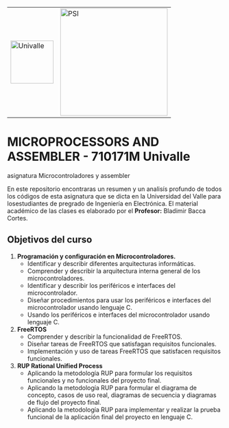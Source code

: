 
<table>
<tbody>
<tr>
<td><img width="100px" src="https://upload.wikimedia.org/wikipedia/commons/e/eb/Univalle.svg" alt="Univalle"> </td>
<td><img width="250px" src="https://i.ibb.co/6vdWxb4/PSI-LOGO.png" alt="PSI"></td>
</tr>
</tbody>
</table>

# MICROPROCESSORS AND ASSEMBLER - 710171M Univalle
asignatura Microcontroladores y assembler 


En este repositorio encontraras  un resumen y un analisís profundo  de  todos los códigos de esta asignatura  que se dicta en la Universidad del Valle para losestudiantes de pregrado de Ingeniería en Electrónica. El material académico de las clases es elaborado por el **Profesor:** Bladimir Bacca Cortes.

## Objetivos del curso
<ol> 
  <li><b>Programación y configuración en Microcontroladores.</b>
  <ul>
    <li> Identificar y describir diferentes arquitecturas informáticas.</li>
    <li> Comprender y describir la arquitectura interna general de los microcontroladores.</li>
    <li> Identificar y describir los periféricos e interfaces del microcontrolador.</li>
    <li> Diseñar procedimientos para usar los periféricos e interfaces del microcontrolador usando lenguaje C.</li>
    <li> Usando los periféricos e interfaces del microcontrolador usando lenguaje C.</li>
  </ul> 
</li>
  
<li> <b>FreeRTOS</b> 
    <ul>
      <li> Comprender y describir la funcionalidad de FreeRTOS.</li>
      <li> Diseñar tareas de FreeRTOS que satisfagan requisitos funcionales.</li>
      <li> Implementación y uso de tareas FreeRTOS que satisfacen requisitos funcionales.</li>
    </ul>
 </li>



<li> <b>RUP Rational Unified Process</b>
    <ul>
      <li>  Aplicando la metodología RUP para formular los requisitos funcionales y no funcionales del proyecto final.</li>
      <li>  Aplicando la metodología RUP para formular el diagrama de concepto, casos de uso real, diagramas de secuencia y diagramas de flujo del proyecto final.</li>
      <li>  Aplicando la metodología RUP para implementar y realizar la prueba funcional de la aplicación final del proyecto en lenguaje C.</li>
   </ul> 
</li>
</ol>
  
 
